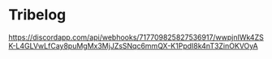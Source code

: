 # Tribelog
https://discordapp.com/api/webhooks/717709825827536917/wwpjnIWk4ZSK-L4GLVwLfCay8puMgMx3MjJZsSNqc6mmQX-K1PpdI8k4nT3ZinOKVOyA
